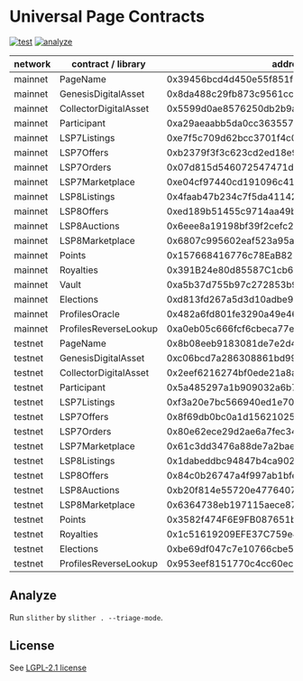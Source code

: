 # Universal Page Contracts

[![test](https://github.com/Universal-Page/contracts/actions/workflows/test.yml/badge.svg)](https://github.com/Universal-Page/contracts/actions/workflows/test.yml)
[![analyze](https://github.com/Universal-Page/contracts/actions/workflows/analyze.yaml/badge.svg)](https://github.com/Universal-Page/contracts/actions/workflows/analyze.yaml)

| network | contract / library    | address                                    |
| ------- | --------------------- | ------------------------------------------ |
| mainnet | PageName              | 0x39456bcd4d450e55f851f97c30df828a4e1f6c66 |
| mainnet | GenesisDigitalAsset   | 0x8da488c29fb873c9561ccf5ff44dda6c1deddc37 |
| mainnet | CollectorDigitalAsset | 0x5599d0ae8576250db2b9a9975fd3db1f6399b4fd |
| mainnet | Participant           | 0xa29aeaabb5da0cc3635576933a66c1b714f058c1 |
| mainnet | LSP7Listings          | 0xe7f5c709d62bcc3701f4c0cb871eb77e301283b5 |
| mainnet | LSP7Offers            | 0xb2379f3f3c623cd2ed18e97e407cdda8fe6c6da6 |
| mainnet | LSP7Orders            | 0x07d815d546072547471d9cde244367d274268b35 |
| mainnet | LSP7Marketplace       | 0xe04cf97440cd191096c4103f9c48abd96184fb8d |
| mainnet | LSP8Listings          | 0x4faab47b234c7f5da411429ee86cb15cb0754354 |
| mainnet | LSP8Offers            | 0xed189b51455c9714aa49b0c55529469c512b10b6 |
| mainnet | LSP8Auctions          | 0x6eee8a19198bf39f2cefc24713acbdcc3c016dec |
| mainnet | LSP8Marketplace       | 0x6807c995602eaf523a95a6b97acc4da0d3894655 |
| mainnet | Points                | 0x157668416776c78EaB825D0d3969d75DC7dD7C0D |
| mainnet | Royalties             | 0x391B24e80d85587C1cb698f0cD7Dfb7191D6875F |
| mainnet | Vault                 | 0xa5b37d755b97c272853b9726c905414706a0553a |
| mainnet | Elections             | 0xd813fd267a5d3d10adbe9d22ba6dc7fda2ddf517 |
| mainnet | ProfilesOracle        | 0x482a6fd801fe3290a49e465c168ad9f8772b8d7e |
| mainnet | ProfilesReverseLookup | 0xa0eb05c666fcf6cbeca77e14ec43cb5d5a852601 |
| testnet | PageName              | 0x8b08eeb9183081de7e2d4ae49fad4afb56e31ab4 |
| testnet | GenesisDigitalAsset   | 0xc06bcd7a286308861bd99da220acbc8901949fbd |
| testnet | CollectorDigitalAsset | 0x2eef6216274bf0ede21a8a55cbb5b896bb82ac8b |
| testnet | Participant           | 0x5a485297a1b909032a6b7000354f3322047028ee |
| testnet | LSP7Listings          | 0xf3a20e7bc566940ed1e707c6d7d05497cf6527f1 |
| testnet | LSP7Offers            | 0x8f69db0bc0a1d156210259a154b73b7aa63f4631 |
| testnet | LSP7Orders            | 0x80e62ece29d2ae6a7fec34db5a9cefe4e34f40a9 |
| testnet | LSP7Marketplace       | 0x61c3dd3476a88de7a2bae7e2bc55889185faea1e |
| testnet | LSP8Listings          | 0x1dabeddbc94847b4ca9027073e545f67917a84f6 |
| testnet | LSP8Offers            | 0x84c0b26747a4f997ab1bfe5110a9579de2c0aeaf |
| testnet | LSP8Auctions          | 0xb20f814e55720e477640717bfbc139cf663e1ab4 |
| testnet | LSP8Marketplace       | 0x6364738eb197115aece87591dff51d554535d1f8 |
| testnet | Points                | 0x3582f474F6E9FB087651b135d6224500A89e6f44 |
| testnet | Royalties             | 0x1c51619209EFE37C759e4a9Ca91F1e68A96E19E3 |
| testnet | Elections             | 0xbe69df047c7e10766cbe5e8bd2fac3dc18a9b745 |
| testnet | ProfilesReverseLookup | 0x953eef8151770c4cc60ec27468acee85eb8d81f8 |

## Analyze

Run `slither` by `slither . --triage-mode`.

## License

See [LGPL-2.1 license](LICENSE)
